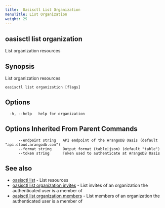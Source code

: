 ```yaml
---
title:  Oasisctl List Organization
menuTitle: List Organization
weight: 29
---
```

## oasisctl list organization

List organization resources

## Synopsis
List organization resources

```
oasisctl list organization [flags]
```

## Options
```
  -h, --help   help for organization
```

## Options Inherited From Parent Commands
```
      --endpoint string   API endpoint of the ArangoDB Oasis (default "api.cloud.arangodb.com")
      --format string     Output format (table|json) (default "table")
      --token string      Token used to authenticate at ArangoDB Oasis
```

## See also
* [oasisctl list](_index.md)	 - List resources
* [oasisctl list organization invites](list-organization-invites.md)	 - List invites of an organization the authenticated user is a member of
* [oasisctl list organization members](list-organization-members.md)	 - List members of an organization the authenticated user is a member of

